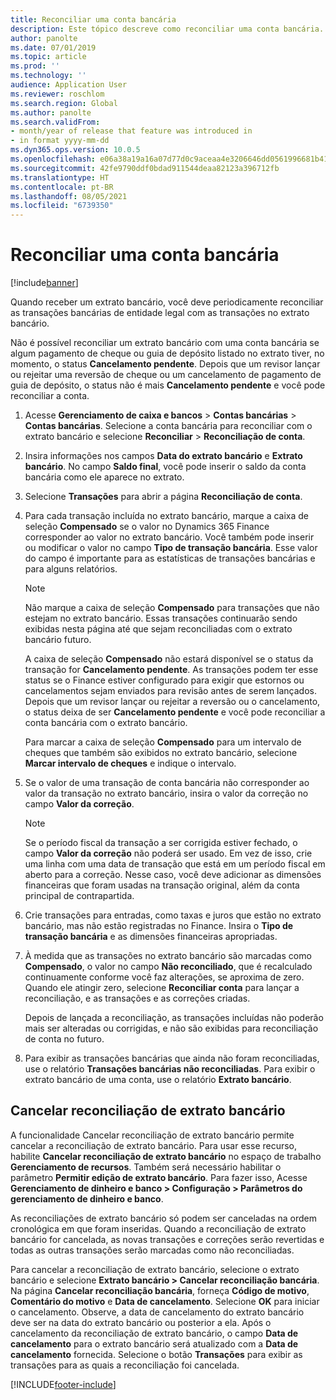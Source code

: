 ```yaml
---
title: Reconciliar uma conta bancária
description: Este tópico descreve como reconciliar uma conta bancária.
author: panolte
ms.date: 07/01/2019
ms.topic: article
ms.prod: ''
ms.technology: ''
audience: Application User
ms.reviewer: roschlom
ms.search.region: Global
ms.author: panolte
ms.search.validFrom:
- month/year of release that feature was introduced in
- in format yyyy-mm-dd
ms.dyn365.ops.version: 10.0.5
ms.openlocfilehash: e06a38a19a16a07d77d0c9aceaa4e3206646dd0561996681b417b785058f3938
ms.sourcegitcommit: 42fe9790ddf0bdad911544deaa82123a396712fb
ms.translationtype: HT
ms.contentlocale: pt-BR
ms.lasthandoff: 08/05/2021
ms.locfileid: "6739350"
---
```

# <a name="reconcile-a-bank-account"></a>Reconciliar uma conta bancária

[!include[banner](../includes/banner.md)]

Quando receber um extrato bancário, você deve periodicamente reconciliar as transações bancárias de entidade legal com as transações no extrato bancário.

Não é possível reconciliar um extrato bancário com uma conta bancária se algum pagamento de cheque ou guia de depósito listado no extrato tiver, no momento, o status **Cancelamento pendente**. Depois que um revisor lançar ou rejeitar uma reversão de cheque ou um cancelamento de pagamento de guia de depósito, o status não é mais **Cancelamento pendente** e você pode reconciliar a conta.

1.  Acesse **Gerenciamento de caixa e bancos** \> **Contas bancárias** \> **Contas bancárias**. Selecione a conta bancária para reconciliar com o extrato bancário e selecione **Reconciliar** > **Reconciliação de conta**.

2.  Insira informações nos campos **Data do extrato bancário** e **Extrato bancário**. No campo **Saldo final**, você pode inserir o saldo da conta bancária como ele aparece no extrato.

3.  Selecione **Transações** para abrir a página **Reconciliação de conta**.

4.  Para cada transação incluída no extrato bancário, marque a caixa de seleção **Compensado** se o valor no Dynamics 365 Finance corresponder ao valor no extrato bancário. Você também pode inserir ou modificar o valor no campo **Tipo de transação bancária**. Esse valor do campo é importante para as estatísticas de transações bancárias e para alguns relatórios.
    

    > [!NOTE]
    > <P>Não marque a caixa de seleção <STRONG>Compensado</STRONG> para transações que não estejam no extrato bancário. Essas transações continuarão sendo exibidas nesta página até que sejam reconciliadas com o extrato bancário futuro.</P>
    > <P>A caixa de seleção <STRONG>Compensado</STRONG> não estará disponível se o status da transação for <STRONG>Cancelamento pendente</STRONG>. As transações podem ter esse status se o Finance estiver configurado para exigir que estornos ou cancelamentos sejam enviados para revisão antes de serem lançados. Depois que um revisor lançar ou rejeitar a reversão ou o cancelamento, o status deixa de ser <STRONG>Cancelamento pendente</STRONG> e você pode reconciliar a conta bancária com o extrato bancário.</P>

    
    Para marcar a caixa de seleção **Compensado** para um intervalo de cheques que também são exibidos no extrato bancário, selecione **Marcar intervalo de cheques** e indique o intervalo.

5.  Se o valor de uma transação de conta bancária não corresponder ao valor da transação no extrato bancário, insira o valor da correção no campo **Valor da correção**.
    

    > [!NOTE]
    > <P>Se o período fiscal da transação a ser corrigida estiver fechado, o campo <STRONG>Valor da correção</STRONG> não poderá ser usado. Em vez de isso, crie uma linha com uma data de transação que está em um período fiscal em aberto para a correção. Nesse caso, você deve adicionar as dimensões financeiras que foram usadas na transação original, além da conta principal de contrapartida.</P>



6.  Crie transações para entradas, como taxas e juros que estão no extrato bancário, mas não estão registradas no Finance. Insira o **Tipo de transação bancária** e as dimensões financeiras apropriadas.

7.  À medida que as transações no extrato bancário são marcadas como **Compensado**, o valor no campo **Não reconciliado**, que é recalculado continuamente conforme você faz alterações, se aproxima de zero. Quando ele atingir zero, selecione **Reconciliar conta** para lançar a reconciliação, e as transações e as correções criadas.
    
    Depois de lançada a reconciliação, as transações incluídas não poderão mais ser alteradas ou corrigidas, e não são exibidas para reconciliação de conta no futuro.

8.  Para exibir as transações bancárias que ainda não foram reconciliadas, use o relatório **Transações bancárias não reconciliadas**. Para exibir o extrato bancário de uma conta, use o relatório **Extrato bancário**.

## <a name="cancel-bank-statement-reconciliation"></a>Cancelar reconciliação de extrato bancário 

A funcionalidade Cancelar reconciliação de extrato bancário permite cancelar a reconciliação de extrato bancário. Para usar esse recurso, habilite **Cancelar reconciliação de extrato bancário** no espaço de trabalho **Gerenciamento de recursos**. Também será necessário habilitar o parâmetro **Permitir edição de extrato bancário**. Para fazer isso, Acesse **Gerenciamento de dinheiro e banco > Configuração > Parâmetros do gerenciamento de dinheiro e banco**.
 
As reconciliações de extrato bancário só podem ser canceladas na ordem cronológica em que foram inseridas. Quando a reconciliação de extrato bancário for cancelada, as novas transações e correções serão revertidas e todas as outras transações serão marcadas como não reconciliadas.
 
Para cancelar a reconciliação de extrato bancário, selecione o extrato bancário e selecione **Extrato bancário > Cancelar reconciliação bancária**. Na página **Cancelar reconciliação bancária**, forneça **Código de motivo**, **Comentário do motivo** e **Data de cancelamento**. Selecione **OK** para iniciar o cancelamento. Observe, a data de cancelamento do extrato bancário deve ser na data do extrato bancário ou posterior a ela. Após o cancelamento da reconciliação de extrato bancário, o campo **Data de cancelamento** para o extrato bancário será atualizado com a **Data de cancelamento** fornecida. Selecione o botão **Transações** para exibir as transações para as quais a reconciliação foi cancelada.


[!INCLUDE[footer-include](../../includes/footer-banner.md)]